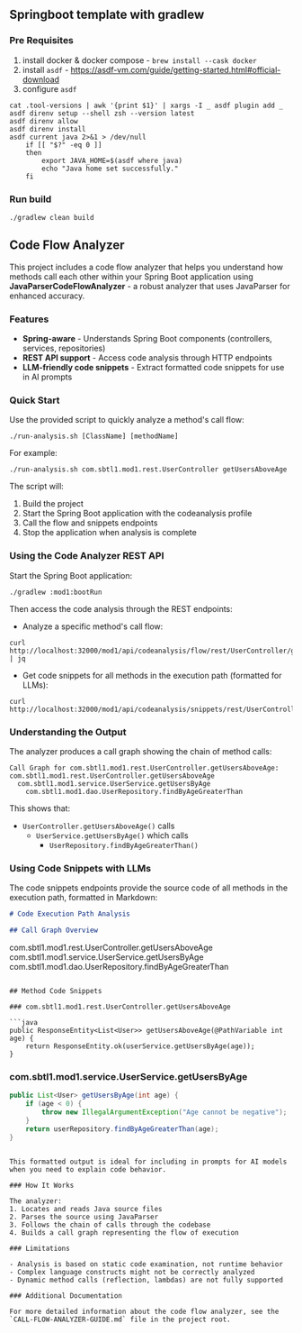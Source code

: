 ## Springboot template with gradlew

### Pre Requisites
1. install docker & docker compose - `brew install --cask docker`
1. install `asdf` - https://asdf-vm.com/guide/getting-started.html#official-download
1. configure `asdf`
```shell
cat .tool-versions | awk '{print $1}' | xargs -I _ asdf plugin add _
asdf direnv setup --shell zsh --version latest
asdf direnv allow
asdf direnv install
asdf current java 2>&1 > /dev/null
    if [[ "$?" -eq 0 ]]
    then
        export JAVA_HOME=$(asdf where java)
        echo "Java home set successfully."
    fi
```

### Run build

```shell
./gradlew clean build
```

## Code Flow Analyzer

This project includes a code flow analyzer that helps you understand how methods call each other within your Spring Boot application using **JavaParserCodeFlowAnalyzer** - a robust analyzer that uses JavaParser for enhanced accuracy.

### Features

- **Spring-aware** - Understands Spring Boot components (controllers, services, repositories)
- **REST API support** - Access code analysis through HTTP endpoints
- **LLM-friendly code snippets** - Extract formatted code snippets for use in AI prompts

### Quick Start

Use the provided script to quickly analyze a method's call flow:

```shell
./run-analysis.sh [ClassName] [methodName]
```

For example:
```shell
./run-analysis.sh com.sbtl1.mod1.rest.UserController getUsersAboveAge
```

The script will:
1. Build the project
2. Start the Spring Boot application with the codeanalysis profile
3. Call the flow and snippets endpoints
4. Stop the application when analysis is complete

### Using the Code Analyzer REST API

Start the Spring Boot application:

```shell
./gradlew :mod1:bootRun
```

Then access the code analysis through the REST endpoints:

* Analyze a specific method's call flow:
```shell
curl http://localhost:32000/mod1/api/codeanalysis/flow/rest/UserController/getUsersAboveAge | jq
```

* Get code snippets for all methods in the execution path (formatted for LLMs):
```shell
curl http://localhost:32000/mod1/api/codeanalysis/snippets/rest/UserController/getUsersAboveAge
```

### Understanding the Output

The analyzer produces a call graph showing the chain of method calls:

```
Call Graph for com.sbtl1.mod1.rest.UserController.getUsersAboveAge:
com.sbtl1.mod1.rest.UserController.getUsersAboveAge
  com.sbtl1.mod1.service.UserService.getUsersByAge
    com.sbtl1.mod1.dao.UserRepository.findByAgeGreaterThan
```

This shows that:
- `UserController.getUsersAboveAge()` calls
  - `UserService.getUsersByAge()` which calls
    - `UserRepository.findByAgeGreaterThan()`

### Using Code Snippets with LLMs

The code snippets endpoints provide the source code of all methods in the execution path, formatted in Markdown:

```markdown
# Code Execution Path Analysis

## Call Graph Overview

```
com.sbtl1.mod1.rest.UserController.getUsersAboveAge
  com.sbtl1.mod1.service.UserService.getUsersByAge
    com.sbtl1.mod1.dao.UserRepository.findByAgeGreaterThan
```

## Method Code Snippets

### com.sbtl1.mod1.rest.UserController.getUsersAboveAge

```java
public ResponseEntity<List<User>> getUsersAboveAge(@PathVariable int age) {
    return ResponseEntity.ok(userService.getUsersByAge(age));
}
```

### com.sbtl1.mod1.service.UserService.getUsersByAge

```java
public List<User> getUsersByAge(int age) {
    if (age < 0) {
        throw new IllegalArgumentException("Age cannot be negative");
    }
    return userRepository.findByAgeGreaterThan(age);
}
```
```

This formatted output is ideal for including in prompts for AI models when you need to explain code behavior.

### How It Works

The analyzer:
1. Locates and reads Java source files
2. Parses the source using JavaParser
3. Follows the chain of calls through the codebase
4. Builds a call graph representing the flow of execution

### Limitations

- Analysis is based on static code examination, not runtime behavior
- Complex language constructs might not be correctly analyzed
- Dynamic method calls (reflection, lambdas) are not fully supported

### Additional Documentation

For more detailed information about the code flow analyzer, see the `CALL-FLOW-ANALYZER-GUIDE.md` file in the project root.